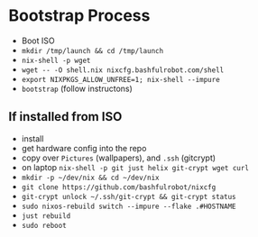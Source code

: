 # Bootstrap Process

- Boot ISO
- `mkdir /tmp/launch && cd /tmp/launch`
- `nix-shell -p wget`
- `wget -- -O shell.nix nixcfg.bashfulrobot.com/shell`
- `export NIXPKGS_ALLOW_UNFREE=1; nix-shell --impure`
- `bootstrap` (follow instructons)

## If installed from ISO

- install
- get hardware config into the repo
- copy over `Pictures` (wallpapers), and `.ssh` (gitcrypt)
- on laptop `nix-shell -p git just helix git-crypt wget curl`
- `mkdir -p ~/dev/nix && cd ~/dev/nix`
- `git clone https://github.com/bashfulrobot/nixcfg`
- `git-crypt unlock ~/.ssh/git-crypt && git-crypt status`
- `sudo nixos-rebuild switch --impure --flake .#HOSTNAME`
- `just rebuild`
- `sudo reboot`
